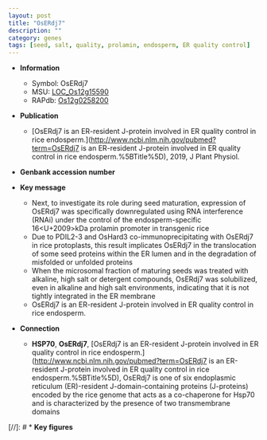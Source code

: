 ```yaml
---
layout: post
title: "OsERdj7"
description: ""
category: genes
tags: [seed, salt, quality, prolamin, endosperm, ER quality control]
---
```


* **Information**  
    + Symbol: OsERdj7  
    + MSU: [LOC_Os12g15590](http://rice.plantbiology.msu.edu/cgi-bin/ORF_infopage.cgi?orf=LOC_Os12g15590)  
    + RAPdb: [Os12g0258200](http://rapdb.dna.affrc.go.jp/viewer/gbrowse_details/irgsp1?name=Os12g0258200)  

* **Publication**  
    + [OsERdj7 is an ER-resident J-protein involved in ER quality control in rice endosperm.](http://www.ncbi.nlm.nih.gov/pubmed?term=OsERdj7 is an ER-resident J-protein involved in ER quality control in rice endosperm.%5BTitle%5D), 2019, J Plant Physiol.

* **Genbank accession number**  

* **Key message**  
    + Next, to investigate its role during seed maturation, expression of OsERdj7 was specifically downregulated using RNA interference (RNAi) under the control of the endosperm-specific 16<U+2009>kDa prolamin promoter in transgenic rice
    + Due to PDIL2-3 and OsHard3 co-immunoprecipitating with OsERdj7 in rice protoplasts, this result implicates OsERdj7 in the translocation of some seed proteins within the ER lumen and in the degradation of misfolded or unfolded proteins
    + When the microsomal fraction of maturing seeds was treated with alkaline, high salt or detergent compounds, OsERdj7 was solubilized, even in alkaline and high salt environments, indicating that it is not tightly integrated in the ER membrane
    + OsERdj7 is an ER-resident J-protein involved in ER quality control in rice endosperm.

* **Connection**  
    + __HSP70__, __OsERdj7__, [OsERdj7 is an ER-resident J-protein involved in ER quality control in rice endosperm.](http://www.ncbi.nlm.nih.gov/pubmed?term=OsERdj7 is an ER-resident J-protein involved in ER quality control in rice endosperm.%5BTitle%5D), OsERdj7 is one of six endoplasmic reticulum (ER)-resident J-domain-containing proteins (J-proteins) encoded by the rice genome that acts as a co-chaperone for Hsp70 and is characterized by the presence of two transmembrane domains

[//]: # * **Key figures**  


